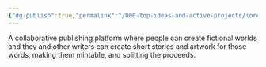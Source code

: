 ```yaml
---
{"dg-publish":true,"permalink":"/000-top-ideas-and-active-projects/lore-chain/lore-chain/"}
---
```


A collaborative publishing platform where people can create fictional worlds and they and other writers can create short stories and artwork for those words, making them mintable, and splitting the proceeds.